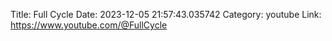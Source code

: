 Title: Full Cycle
Date: 2023-12-05 21:57:43.035742
Category: youtube
Link: https://www.youtube.com/@FullCycle

